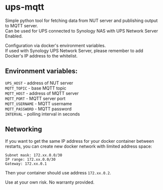 # ups-mqtt

Simple python tool for fetching data from NUT server and publishing output to MQTT server.\
Can be used for UPS connected to Synology NAS with UPS Network Server Enabled.

Configuration via docker's environment variables.\
If used with Synology UPS Network Server, please remember to add Docker's IP address to the whitelist.

## Environment variables:
`UPS_HOST` - address of NUT server\
`MQTT_TOPIC` - base MQTT topic\
`MQTT_HOST` - address of MQTT server\
`MQTT_PORT` - MQTT server port\
`MQTT_USERNAME` - MQTT username\
`MQTT_PASSWORD` - MQTT password\
`INTERVAL` - polling interval in seconds

## Networking
If you want to get the same IP address for your docker container between restarts, you can create new docker network with limited address space:
```
Subnet mask: 172.xx.0.0/30
IP range: 172.xx.0.0/30
Gateway: 172.xx.0.1
```
Then your container should use address `172.xx.0.2`.

Use at your own risk. No warranty provided.
